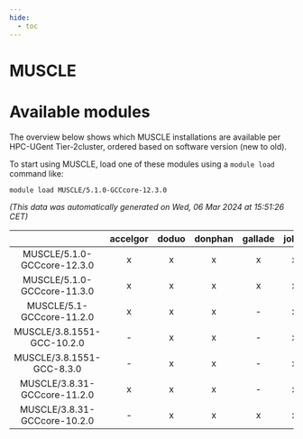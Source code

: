 ```yaml
---
hide:
  - toc
---
```


MUSCLE
======

# Available modules


The overview below shows which MUSCLE installations are available per HPC-UGent Tier-2cluster, ordered based on software version (new to old).

To start using MUSCLE, load one of these modules using a `module load` command like:

```shell
module load MUSCLE/5.1.0-GCCcore-12.3.0
```

*(This data was automatically generated on Wed, 06 Mar 2024 at 15:51:26 CET)*  

| |accelgor|doduo|donphan|gallade|joltik|skitty|
| :---: | :---: | :---: | :---: | :---: | :---: | :---: |
|MUSCLE/5.1.0-GCCcore-12.3.0|x|x|x|x|x|x|
|MUSCLE/5.1.0-GCCcore-11.3.0|x|x|x|x|x|x|
|MUSCLE/5.1-GCCcore-11.2.0|x|x|x|-|x|x|
|MUSCLE/3.8.1551-GCC-10.2.0|-|x|x|-|x|x|
|MUSCLE/3.8.1551-GCC-8.3.0|-|x|x|-|x|x|
|MUSCLE/3.8.31-GCCcore-11.2.0|x|x|x|-|x|x|
|MUSCLE/3.8.31-GCCcore-10.2.0|-|x|x|x|x|x|
